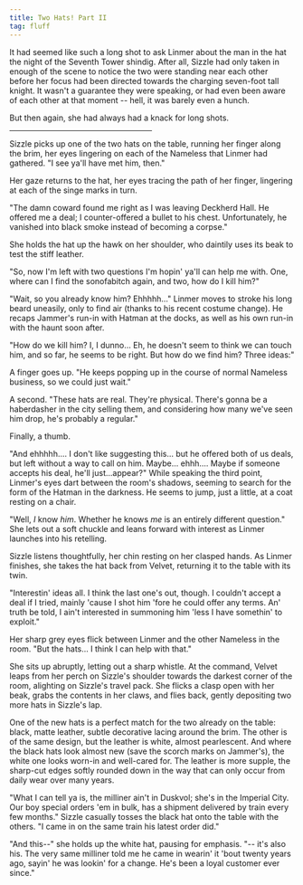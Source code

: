 ```yaml
---
title: Two Hats! Part II
tag: fluff
---
```


It had seemed like such a long shot to ask Linmer about the man in the hat the night of the Seventh Tower shindig. After all, Sizzle had only taken in enough of the scene to notice the two were standing near each other before her focus had been directed towards the charging seven-foot tall knight. It wasn't a guarantee they were speaking, or had even been aware of each other at that moment -- hell, it was barely even a hunch.

But then again, she had always had a knack for long shots.

<hr width="50%">

Sizzle picks up one of the two hats on the table, running her finger along the brim, her eyes lingering on each of the Nameless that Linmer had gathered. "I see ya'll have met him, then."

Her gaze returns to the hat, her eyes tracing the path of her finger, lingering at each of the singe marks in turn.

"The damn coward found me right as I was leaving Deckherd Hall. He offered me a deal; I counter-offered a bullet to his chest. Unfortunately, he vanished into black smoke instead of becoming a corpse."

She holds the hat up the hawk on her shoulder, who daintily uses its beak to test the stiff leather.

"So, now I'm left with two questions I'm hopin' ya'll can help me with. One, where can I find the sonofabitch again, and two, how do I kill him?" 

"Wait, so you already know him?  Ehhhhh..."  Linmer moves to stroke his long beard uneasily, only to find air (thanks to his recent costume change).  He recaps Jammer's run-in with Hatman at the docks, as well as his own run-in with the haunt soon after.

"How do we kill him?  I, I dunno...  Eh, he doesn't seem to think we can touch him, and so far, he seems to be right.  But how do we find him?  Three ideas:"

A finger goes up. "He keeps popping up in the course of normal Nameless business, so we could just wait."

A second. "These hats are real.  They're physical.  There's gonna be a haberdasher in the city selling them, and considering how many we've seen him drop, he's probably a regular."

Finally, a thumb.

"And ehhhhh.... I don't like suggesting this... but he offered both of us deals, but left without a way to call on him.  Maybe...  ehhh.... Maybe if someone accepts his deal, he'll just...appear?" While speaking the third point, Linmer's eyes dart between the room's shadows, seeming to search for the form of the Hatman in the darkness.  He seems to jump, just a little, at a coat resting on a chair.

"Well, *I* know *him*. Whether he knows *me* is an entirely different question." She lets out a soft chuckle and leans forward with interest as Linmer launches into his retelling.

Sizzle listens thoughtfully, her chin resting on her clasped hands. As Linmer finishes, she takes the hat back from Velvet, returning it to the table with its twin.

"Interestin' ideas all. I think the last one's out, though. I couldn't accept a deal if I tried, mainly 'cause I shot him 'fore he could offer any terms. An' truth be told, I ain't interested in summoning him 'less I have somethin' to exploit."

Her sharp grey eyes flick between Linmer and the other Nameless in the room. "But the hats... I think I can help with that."

She sits up abruptly, letting out a sharp whistle.  At the command, Velvet leaps from her perch on Sizzle's shoulder towards the darkest corner of the room, alighting on Sizzle's travel pack. She flicks a clasp open with her beak, grabs the contents in her claws, and flies back, gently depositing two more hats in Sizzle's lap.

One of the new hats is a perfect match for the two already on the table: black, matte leather, subtle decorative lacing around the brim. The other is of the same design, but the leather is white, almost pearlescent. And where the black hats look almost new (save the scorch marks on Jammer's), the white one looks worn-in and well-cared for. The leather is more supple, the sharp-cut edges softly rounded  down in the way that can only occur from daily wear over many years.

"What I can tell ya is, the milliner ain't in Duskvol; she's in the Imperial City. Our boy special orders 'em in bulk, has a shipment delivered by train every few months." Sizzle casually tosses the black hat onto the table with the others. "I came in on the same train his latest order did."

"And this--" she holds up the white hat, pausing for emphasis. "-- it's also his. The very same milliner told me he came in wearin' it 'bout twenty years ago, sayin' he was lookin' for a change. He's been a loyal customer ever since." 